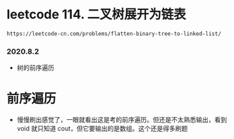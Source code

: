 # leetcode 114. 二叉树展开为链表
`https://leetcode-cn.com/problems/flatten-binary-tree-to-linked-list/`
### 2020.8.2
* 树的前序遍历

# 前序遍历
* 慢慢刷出感觉了，一眼就看出这是考的前序遍历。但还是不太熟悉输出，看到 void 就只知道 cout，但它要输出的是数组。这个还是得多刷题

